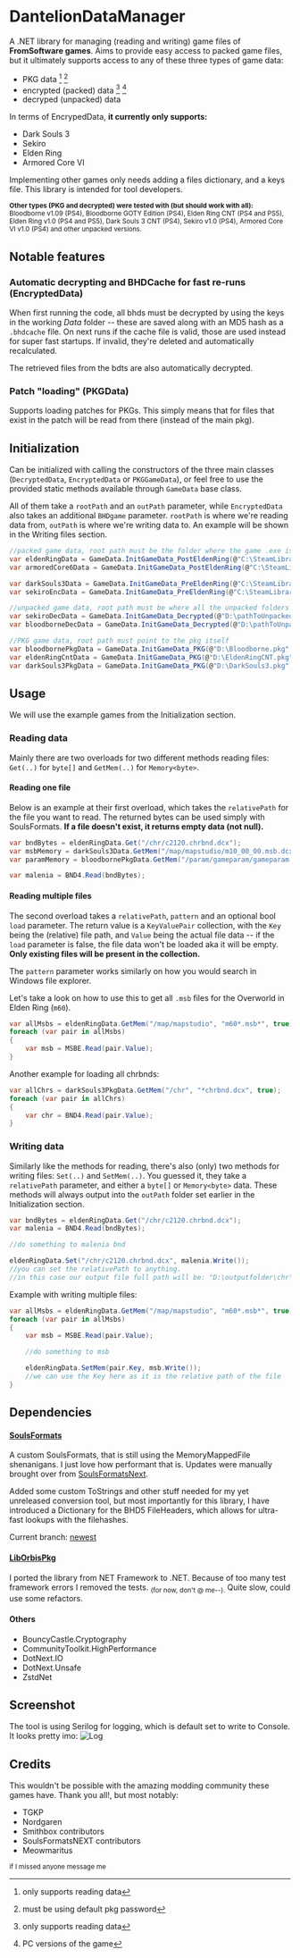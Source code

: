 # DantelionDataManager
A .NET library for managing (reading and writing) game files of **FromSoftware games**. Aims to provide easy access to packed game files, but it ultimately supports access to any of these three types of game data:
* PKG data [^1] [^2]
* encrypted (packed) data [^1] [^3]
* decryped (unpacked) data

In terms of EncrypedData, **it currently only supports:**
* Dark Souls 3
* Sekiro
* Elden Ring
* Armored Core VI

Implementing other games only needs adding a files dictionary, and a keys file. This library is intended for tool developers.

<sub>**Other types (PKG and decrypted) were tested with (but should work with all):** Bloodborne v1.09 (PS4), Bloodborne GOTY Edition (PS4), Elden Ring CNT (PS4 and PS5), Elden Ring v1.0 (PS4 and PS5), Dark Souls 3 CNT (PS4), Sekiro v1.0 (PS4), Armored Core VI v1.0 (PS4) and other unpacked versions.</sub>

[^1]: only supports reading data
[^2]: must be using default pkg password
[^3]: PC versions of the game

## Notable features
### Automatic decrypting and BHDCache for fast re-runs (EncryptedData)

When first running the code, all bhds must be decrypted by using the keys in the working *Data* folder -- these are saved along with an MD5 hash as a `.bhdcache` file. On next runs if the cache file is valid, those are used instead for super fast startups. If invalid, they're deleted and automatically recalculated.

The retrieved files from the bdts are also automatically decrypted.

### Patch "loading" (PKGData)
Supports loading patches for PKGs. This simply means that for files that exist in the patch will be read from there (instead of the main pkg). 

## Initialization

Can be initialized with calling the constructors of the three main classes (`DecryptedData`, `EncryptedData` or `PKGGameData`), or feel free to use the provided static methods available through `GameData` base class.

All of them take a `rootPath` and an `outPath` parameter, while `EncryptedData` also takes an additional `BHDgame` parameter.
`rootPath` is where we're reading data from, `outPath` is where we're writing data to. An example will be shown in the Writing files section.

```cs
//packed game data, root path must be the folder where the game .exe is located
var eldenRingData = GameData.InitGameData_PostEldenRing(@"C:\SteamLibrary\steamapps\common\ELDEN RING\Game", @"D:\outputfolder", BHD5.Game.EldenRing);
var armoredCore6Data = GameData.InitGameData_PostEldenRing(@"C:\SteamLibrary\steamapps\common\ARMORED CORE VI FIRES OF RUBICON\Game", @"D:\outputfolder", BHD5.Game.EldenRing); //some games use the same BHD implementation

var darkSouls3Data = GameData.InitGameData_PreEldenRing(@"C:\SteamLibrary\steamapps\common\Dark Souls III", @"D:\outputfolder", BHD5.Game.DarkSouls3);
var sekiroEncData = GameData.InitGameData_PreEldenRing(@"C:\SteamLibrary\steamapps\common\Sekiro", @"D:\outputfolder", BHD5.Game.DarkSouls3); //some games use the same BHD implementation

//unpacked game data, root path must be where all the unpacked folders are like chr, map etc.
var sekiroDecData = GameData.InitGameData_Decrypted(@"D:\pathToUnpackedSekiro", @"D:\outputfolder");
var bloodborneDecData = GameData.InitGameData_Decrypted(@"D:\pathToUnpackedBloodborne", @"D:\outputfolder");

//PKG game data, root path must point to the pkg itself
var bloodbornePkgData = GameData.InitGameData_PKG(@"D:\Bloodborne.pkg", @"D:\outputfolder");
var eldenRingCntData = GameData.InitGameData_PKG(@"D:\EldenRingCNT.pkg", @"D:\outputfolder");
var darkSouls3PkgData = GameData.InitGameData_PKG(@"D:\DarkSouls3.pkg", @"D:\outputfolder");
```

## Usage

We will use the example games from the Initialization section.

### Reading data
Mainly there are two overloads for two different methods reading files: `Get(..)` for `byte[]` and `GetMem(..)` for `Memory<byte>`.
#### Reading one file

Below is an example at their first overload, which takes the `relativePath` for the file you want to read. The returned bytes can be used simply with SoulsFormats. **If a file doesn't exist, it returns empty data (not null).**

```cs
var bndBytes = eldenRingData.Get("/chr/c2120.chrbnd.dcx");
var msbMemory = darkSouls3Data.GetMem("/map/mapstudio/m10_00_00.msb.dcx");
var paramMemory = bloodbornePkgData.GetMem("/param/gameparam/gameparam.parambnd.dcx");

var malenia = BND4.Read(bndBytes);
```

#### Reading multiple files

The second overload takes a `relativePath`, `pattern` and an optional bool `load` parameter. The return value is a `KeyValuePair` collection, with the `Key` being the (relative) file path, and `Value` being the actual file data -- if the `load` parameter is false, the file data won't be loaded aka it will be empty. **Only existing files will be present in the collection.**

The `pattern` parameter works similarly on how you would search in Windows file explorer.

Let's take a look on how to use this to get all `.msb` files for the Overworld in Elden Ring (`m60`).

```cs
var allMsbs = eldenRingData.GetMem("/map/mapstudio", "m60*.msb*", true);
foreach (var pair in allMsbs)
{
    var msb = MSBE.Read(pair.Value);
}
```

Another example for loading all chrbnds:
```cs
var allChrs = darkSouls3PkgData.GetMem("/chr", "*chrbnd.dcx", true);
foreach (var pair in allChrs)
{
    var chr = BND4.Read(pair.Value);
}
```

### Writing data

Similarly like the methods for reading, there's also (only) two methods for writing files: `Set(..)` and `SetMem(..)`. You guessed it, they take a `relativePath` parameter, and either a `byte[]` or `Memory<byte>` data. These methods will always output into the `outPath` folder set earlier in the Initialization section.
```cs
var bndBytes = eldenRingData.Get("/chr/c2120.chrbnd.dcx");
var malenia = BND4.Read(bndBytes);

//do something to malenia bnd

eldenRingData.Set("/chr/c2120.chrbnd.dcx", malenia.Write());
//you can set the relativePath to anything.
//in this case our output file full path will be: "D:\outputfolder\chr\c2120.chrbnd.dcx"
```

Example with writing multiple files:
```cs
var allMsbs = eldenRingData.GetMem("/map/mapstudio", "m60*.msb*", true);
foreach (var pair in allMsbs)
{
    var msb = MSBE.Read(pair.Value);

    //do something to msb

    eldenRingData.SetMem(pair.Key, msb.Write());
    //we can use the Key here as it is the relative path of the file
}
```

## Dependencies
#### [SoulsFormats](https://github.com/kotn3l/SoulsFormats)
A custom SoulsFormats, that is still using the MemoryMappedFile shenanigans. I just love how performant that is. Updates were manually brought over from [SoulsFormatsNext](https://github.com/soulsmods/SoulsFormatsNEXT).

Added some custom ToStrings and other stuff needed for my yet unreleased conversion tool, but most importantly for this library, I have introduced a Dictionary for the BHD5 FileHeaders, which allows for ultra-fast lookups with the filehashes.

Current branch: [newest](https://github.com/kotn3l/SoulsFormats/tree/newest)

#### [LibOrbisPkg](https://github.com/kotn3l/LibOrbisPkg)
I ported the library from NET Framework to .NET. Because of too many test framework errors I removed the tests. <sub>(for now, don't @ me--).</sub> Quite slow, could use some refactors.

#### Others
* BouncyCastle.Cryptography
* CommunityToolkit.HighPerformance
* DotNext.IO
* DotNext.Unsafe
* ZstdNet

## Screenshot
The tool is using Serilog for logging, which is default set to write to Console. It looks pretty imo:
![Log](/img/logpic.png?raw=true "Log")

## Credits
This wouldn't be possible with the amazing modding community these games have. Thank you all!, but most notably:
* TGKP
* Nordgaren
* Smithbox contributors
* SoulsFormatsNEXT contributors
* Meowmaritus

<sub>if I missed anyone message me</sub>